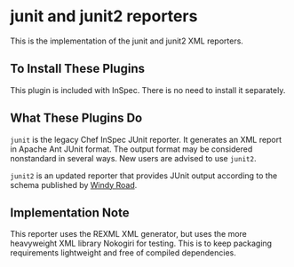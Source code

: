 # junit and junit2 reporters

This is the implementation of the junit and junit2 XML reporters.

## To Install These Plugins

This plugin is included with InSpec. There is no need to install it separately.

## What These Plugins Do

`junit` is the legacy Chef InSpec JUnit reporter. It generates an XML report in Apache Ant JUnit format. The output format may be considered nonstandard in several ways. New users are advised to use `junit2`.

`junit2` is an updated reporter that provides JUnit output according to the schema published by [Windy Road](https://github.com/windyroad/JUnit-Schema).

## Implementation Note

This reporter uses the REXML XML generator, but uses the more heavyweight XML library Nokogiri for testing. This is to keep packaging requirements lightweight and free of compiled dependencies.
